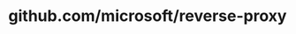 ---
layout: post
title: github.com/microsoft/reverse-proxy
categories: link
tags: [انگلیسی, برنامه‌نویسی]
---